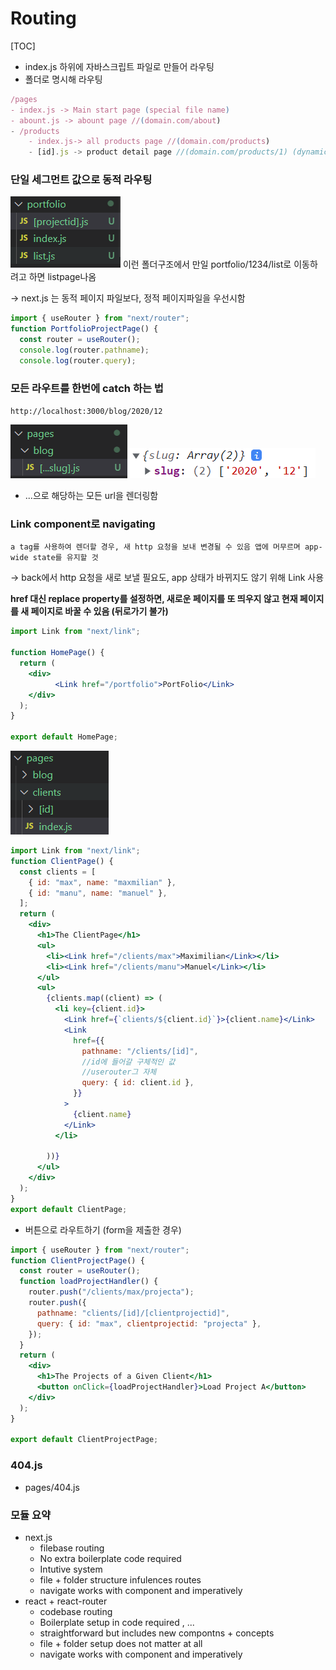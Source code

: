 # Routing

[TOC]



- index.js 하위에 자바스크립트 파일로 만들어 라우팅
- 폴더로 명시해 라우팅

```js
/pages
- index.js -> Main start page (special file name)
- abount.js -> abount page //(domain.com/about)
- /products
    - index.js-> all products page //(domain.com/products)
    - [id].js -> product detail page //(domain.com/products/1) (dynamic-동적)
```

### 단일 세그먼트 값으로 동적 라우팅

![image-20221021004001350](images/image-20221021004001350.png)  이런 폴더구조에서 만일 portfolio/1234/list로 이동하려고 하면 listpage나옴

-> next.js 는 동적 페이지 파일보다, 정적 페이지파일을 우선시함

```js
import { useRouter } from "next/router";
function PortfolioProjectPage() {
  const router = useRouter();
  console.log(router.pathname);
  console.log(router.query);
```

### 모든 라우트를 한번에 catch 하는 법

`http://localhost:3000/blog/2020/12`

![image-20221021005831355](images/image-20221021005831355.png)![image-20221021005928628](images/image-20221021005928628.png) 

- ...으로 해당하는 모든 url을 렌더링함

### Link component로 navigating

`a tag를 사용하여 렌더할 경우, 새 http 요청을 보내 변경될 수 있음
앱에 머무르며 app-wide state를 유지할 것`

-> back에서 http 요청을 새로 보낼 필요도, app 상태가 바뀌지도 않기 위해 Link 사용

**href 대신 replace property를 설정하면, 새로운 페이지를 또 띄우지 않고 현재 페이지를 새 페이지로 바꿀 수 있음 (뒤로가기 불가)** 

```jsx
import Link from "next/link";

function HomePage() {
  return (
    <div>
          <Link href="/portfolio">PortFolio</Link>
    </div>
  );
}

export default HomePage;
```

![image-20221021012447779](images/image-20221021012447779.png) 

```jsx
import Link from "next/link";
function ClientPage() {
  const clients = [
    { id: "max", name: "maxmilian" },
    { id: "manu", name: "manuel" },
  ];
  return (
    <div>
      <h1>The ClientPage</h1>
      <ul>
        <li><Link href="/clients/max">Maximilian</Link></li>
        <li><Link href="/clients/manu">Manuel</Link></li>
      </ul>
      <ul>
        {clients.map((client) => (
          <li key={client.id}>
            <Link href={`clients/${client.id}`}>{client.name}</Link>
            <Link
              href={{
                pathname: "/clients/[id]",
                //id에 들어갈 구체적인 값
                //userouter그 자체
                query: { id: client.id },
              }}
            >
              {client.name}
            </Link>
          </li>
              
        ))}
      </ul>
    </div>
  );
}
export default ClientPage;

```

- 버튼으로 라우트하기 (form을 제출한 경우)

```jsx
import { useRouter } from "next/router";
function ClientProjectPage() {
  const router = useRouter();
  function loadProjectHandler() {
    router.push("/clients/max/projecta");
    router.push({
      pathname: "clients/[id]/[clientprojectid]",
      query: { id: "max", clientprojectid: "projecta" },
    });
  }
  return (
    <div>
      <h1>The Projects of a Given Client</h1>
      <button onClick={loadProjectHandler}>Load Project A</button>
    </div>
  );
}

export default ClientProjectPage;
```

### 404.js

- pages/404.js

### 모듈 요약

- next.js
  - filebase routing
  - No extra boilerplate code required
  - Intutive system
  - file + folder structure infulences routes
  - navigate works with <Link> component and imperatively
- react + react-router
  - codebase routing
  - Boilerplate setup in code required <switch>, <Route>...
  - straightforward but includes new compontns + concepts
  - file + folder setup does not matter at all
  - navigate works with <Link> component and imperatively